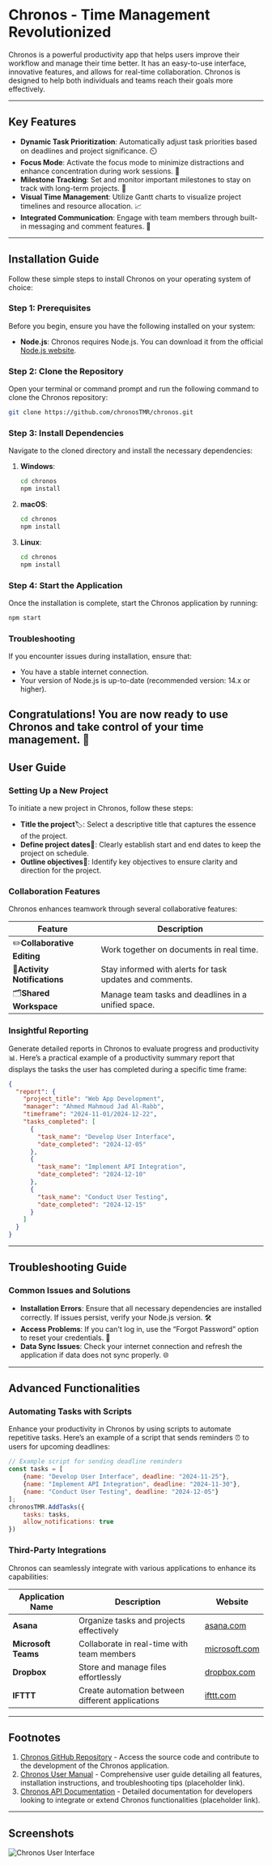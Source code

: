 # Chronos - Time Management Revolutionized

Chronos is a powerful productivity app that helps users improve their workflow and manage their time better. It has an
easy-to-use interface, innovative features, and allows for real-time collaboration. Chronos is designed to help both
individuals and teams reach their goals more effectively.

---

## Key Features

- **Dynamic Task Prioritization**: Automatically adjust task priorities based on deadlines and project significance. ⏲️
- **Focus Mode**: Activate the focus mode to minimize distractions and enhance concentration during work sessions. 🔕
- **Milestone Tracking**: Set and monitor important milestones to stay on track with long-term projects. 🎯
- **Visual Time Management**: Utilize Gantt charts to visualize project timelines and resource allocation. 📈
- **Integrated Communication**: Engage with team members through built-in messaging and comment features. 💬

---

## Installation Guide

Follow these simple steps to install Chronos on your operating system of choice:

### Step 1: Prerequisites

Before you begin, ensure you have the following installed on your system:

- **Node.js**: Chronos requires Node.js. You can download it from the official [Node.js website](https://nodejs.org/).

### Step 2: Clone the Repository

Open your terminal or command prompt and run the following command to clone the Chronos repository:

```bash
git clone https://github.com/chronosTMR/chronos.git
```

### Step 3: Install Dependencies

Navigate to the cloned directory and install the necessary dependencies:

1. **Windows**:
   ```bash
   cd chronos
   npm install
   ```

2. **macOS**:
   ```bash
   cd chronos
   npm install
   ```

3. **Linux**:
   ```bash
   cd chronos
   npm install
   ```

### Step 4: Start the Application

Once the installation is complete, start the Chronos application by running:

```bash
npm start
```

### Troubleshooting

If you encounter issues during installation, ensure that:

- You have a stable internet connection.
- Your version of Node.js is up-to-date (recommended version: 14.x or higher).

Congratulations! You are now ready to use Chronos and take control of your time management. 🚀
---

## User Guide

### Setting Up a New Project

To initiate a new project in Chronos, follow these steps:

- **Title the project**🏷️: Select a descriptive title that captures the essence of the project.
- **Define project dates**📅: Clearly establish start and end dates to keep the project on schedule.
- **Outline objectives**📝: Identify key objectives to ensure clarity and direction for the project.

### Collaboration Features

Chronos enhances teamwork through several collaborative features:

| Feature                      | Description                                              |
|------------------------------|----------------------------------------------------------|
| ✏️**Collaborative Editing**  | Work together on documents in real time.                 |
| 📢**Activity Notifications** | Stay informed with alerts for task updates and comments. |
| 🗂️**Shared Workspace**      | Manage team tasks and deadlines in a unified space.      |

### Insightful Reporting

Generate detailed reports in Chronos to evaluate progress and productivity📊. Here’s a practical example of a
productivity summary report that displays the tasks the user has completed during a specific time frame:

```json
{
  "report": {
    "project_title": "Web App Development",
    "manager": "Ahmed Mahmoud Jad Al-Rabb",
    "timeframe": "2024-11-01/2024-12-22",
    "tasks_completed": [
      {
        "task_name": "Develop User Interface",
        "date_completed": "2024-12-05"
      },
      {
        "task_name": "Implement API Integration",
        "date_completed": "2024-12-10"
      },
      {
        "task_name": "Conduct User Testing",
        "date_completed": "2024-12-15"
      }
    ]
  }
}
```

---

## Troubleshooting Guide

### Common Issues and Solutions

- **Installation Errors**: Ensure that all necessary dependencies are installed correctly. If issues persist, verify
  your Node.js version. 🛠️
- **Access Problems**: If you can't log in, use the “Forgot Password” option to reset your credentials. 🔑
- **Data Sync Issues**: Check your internet connection and refresh the application if data does not sync properly. 🌐

---

## Advanced Functionalities

### Automating Tasks with Scripts

Enhance your productivity in Chronos by using scripts to automate repetitive tasks. Here’s an example of a script that
sends reminders ⏰ to users for upcoming deadlines:

```javascript
// Example script for sending deadline reminders
const tasks = [
    {name: "Develop User Interface", deadline: "2024-11-25"},
    {name: "Implement API Integration", deadline: "2024-11-30"},
    {name: "Conduct User Testing", deadline: "2024-12-05"}
];
chronosTMR.AddTasks({
    tasks: tasks,
    allow_notifications: true
})
```

### Third-Party Integrations

Chronos can seamlessly integrate with various applications to enhance its capabilities:

| Application Name    | Description                                      | Website                                      |
|---------------------|--------------------------------------------------|----------------------------------------------|
| **Asana**           | Organize tasks and projects effectively          | [asana.com](https://asana.com)               |
| **Microsoft Teams** | Collaborate in real-time with team members       | [microsoft.com](https://teams.microsoft.com) |
| **Dropbox**         | Store and manage files effortlessly              | [dropbox.com](https://dropbox.com)           |
| **IFTTT**           | Create automation between different applications | [ifttt.com](https://ifttt.com)               |

---

## Footnotes

1. [Chronos GitHub Repository](https://github.com/chronosTMR/chronos) - Access the source code and contribute to the
   development of the Chronos application.
2. [Chronos User Manual](https://chronosTMR.com/chronos-user-manual) - Comprehensive user guide detailing all features,
   installation instructions, and troubleshooting tips (placeholder link).
3. [Chronos API Documentation](https://chronosTMR.com/chronos-api) - Detailed documentation for developers looking to
   integrate or extend Chronos functionalities (placeholder link).

---

## Screenshots

![Chronos User Interface](chronos_screenshot.png "Chronos UI Screenshot")
